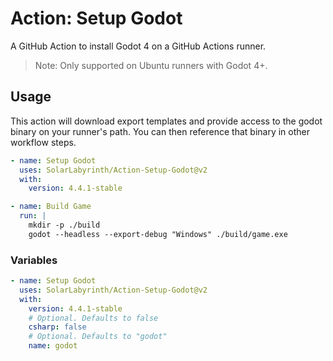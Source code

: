 # Action: Setup Godot

A GitHub Action to install Godot 4 on a GitHub Actions runner.

> Note: Only supported on Ubuntu runners with Godot 4+.

## Usage

This action will download export templates and provide access to the godot binary on your runner's path. You can then reference that binary in other workflow steps.

```yml
- name: Setup Godot
  uses: SolarLabyrinth/Action-Setup-Godot@v2
  with:
    version: 4.4.1-stable

- name: Build Game
  run: |
    mkdir -p ./build
    godot --headless --export-debug "Windows" ./build/game.exe
```
### Variables

```yml
- name: Setup Godot
  uses: SolarLabyrinth/Action-Setup-Godot@v2
  with:
    version: 4.4.1-stable
    # Optional. Defaults to false
    csharp: false
    # Optional. Defaults to "godot"
    name: godot
```
